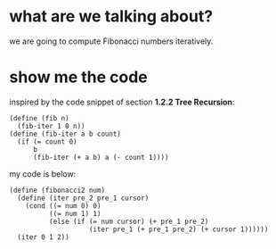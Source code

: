 # what are we talking about?
we are going to compute Fibonacci numbers iteratively.

# show me the code
inspired by the code snippet of section **1.2.2 Tree Recursion**:

    (define (fib n)
      (fib-iter 1 0 n))
    (define (fib-iter a b count)
      (if (= count 0)
	      b
	      (fib-iter (+ a b) a (- count 1))))

my code is below:

    (define (fibonacci2 num)
      (define (iter pre_2 pre_1 cursor)
        (cond ((= num 0) 0)
	          ((= num 1) 1)
	          (else (if (= num cursor) (+ pre_1 pre_2)
		                (iter pre_1 (+ pre_1 pre_2) (+ cursor 1))))))
	  (iter 0 1 2))
